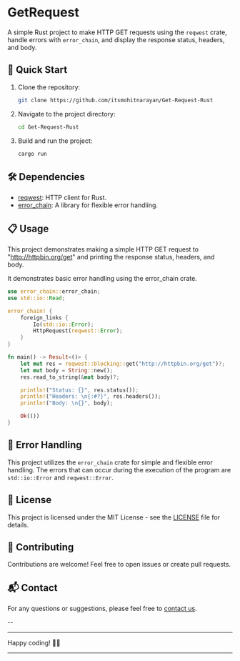 # GetRequest

A simple Rust project to make HTTP GET requests using the `reqwest` crate, handle errors with `error_chain`, and display the response status, headers, and body.

## 🚀 Quick Start

1. Clone the repository:

    ```bash
    git clone https://github.com/itsmohitnarayan/Get-Request-Rust
    ```

2. Navigate to the project directory:

    ```bash
    cd Get-Request-Rust   
    ```

3. Build and run the project:

    ```bash
    cargo run
    ```

## 🛠️ Dependencies

- [reqwest](https://docs.rs/reqwest): HTTP client for Rust.
- [error_chain](https://docs.rs/error-chain): A library for flexible error handling.

## 📋 Usage

This project demonstrates making a simple HTTP GET request to "http://httpbin.org/get" and printing the response status, headers, and body.

It demonstrates basic error handling using the error_chain crate.

```rust
use error_chain::error_chain;
use std::io::Read;

error_chain! {
    foreign_links {
        Io(std::io::Error);
        HttpRequest(reqwest::Error);
    }
}

fn main() -> Result<()> {
    let mut res = reqwest::blocking::get("http://httpbin.org/get")?;
    let mut body = String::new();
    res.read_to_string(&mut body)?;

    println!("Status: {}", res.status());
    println!("Headers: \n{:#?}", res.headers());
    println!("Body: \n{}", body);

    Ok(())
}
```

## 🤖 Error Handling

This project utilizes the `error_chain` crate for simple and flexible error handling. The errors that can occur during the execution of the program are `std::io::Error` and `reqwest::Error`.

## 📄 License

This project is licensed under the MIT License - see the [LICENSE](LICENSE) file for details.

## 🤝 Contributing

Contributions are welcome! Feel free to open issues or create pull requests.

## 📬 Contact

For any questions or suggestions, please feel free to [contact us](mailto:your.email@example.com).

--

---

Happy coding! 🦀✨

------------------------------------------------------------------------------------------------------------------------------------------------------------------------------------

